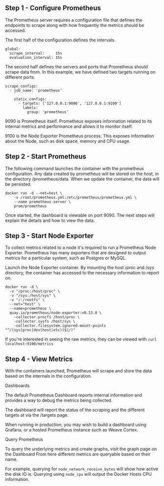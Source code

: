 ## Step 1 - Configure Prometheus
The Prometheus server requires a configuration file that defines the endpoints to scrape along with how frequently the metrics should be accessed.

The first half of the configuration defines the intervals.
```
global:
  scrape_interval:     15s
  evaluation_interval: 15s
```

The second half defines the servers and ports that Prometheus should scrape data from. In this example, we have defined two targets running on different ports.

```
scrape_configs:
  - job_name: 'prometheus'

    static_configs:
      - targets: ['127.0.0.1:9090', '127.0.0.1:9100']
        labels:
          group: 'prometheus'
```

9090 is Prometheus itself. Prometheus exposes information related to its internal metrics and performance and allows it to monitor itself.

9100 is the Node Exporter Prometheus process. This exposes information about the Node, such as disk space, memory and CPU usage.

## Step 2 - Start Prometheus

The following command launches the container with the prometheus configuration. Any data created by prometheus will be stored on the host, in the directory /prometheus/data. When we update the container, the data will be persisted.

```
docker run -d --net=host \
    -v /root/prometheus.yml:/etc/prometheus/prometheus.yml \
    --name prometheus-server \
    prom/prometheus
```

Once started, the dashboard is viewable on port 9090. The next steps will explain the details and how to view the data.

## Step 3 - Start Node Exporter

To collect metrics related to a node it's required to run a Prometheus Node Exporter. Prometheus has many exporters that are designed to output metrics for a particular system, such as Postgres or MySQL.

Launch the Node Exporter container. By mounting the host /proc and /sys directory, the container has accessed to the necessary information to report on.

```
docker run -d \
  -v "/proc:/host/proc" \
  -v "/sys:/host/sys" \
  -v "/:/rootfs" \
  --net="host" \
  --name=prometheus \
  quay.io/prometheus/node-exporter:v0.13.0 \
    -collector.procfs /host/proc \
    -collector.sysfs /host/sys \
    -collector.filesystem.ignored-mount-points "^/(sys|proc|dev|host|etc)($|/)"
```

If you're interested in seeing the raw metrics, they can be viewed with `curl localhost:9100/metrics`

## Step 4 - View Metrics

With the containers launched, Prometheus will scrape and store the data based on the internals in the configuration.

Dashboards

The default Prometheus Dashboard reports internal information and provides a way to debug the metrics being collected.

The dashboard will report the status of the scraping and the different targets at via the /targets page.

When running in production, you may wish to build a dashboard using Grafana, or a hosted Prometheus instance such as Weave Cortex.

Query Prometheus

To query the underlying metrics and create graphs, visit the graph page on the Dashboard
From here different metrics are queryable based on their name.

For example, querying for `node_network_receive_bytes` will show how active the disk IO is. Querying using `node_cpu` will output the Docker Hosts CPU information.